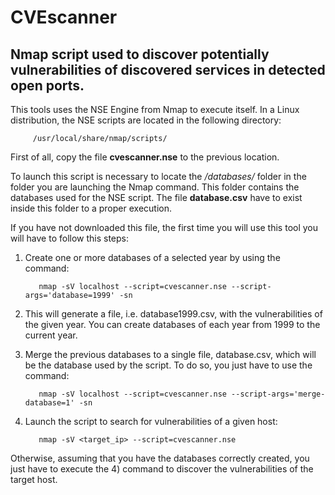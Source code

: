 # CVEscanner

## Nmap script used to discover potentially vulnerabilities of discovered services in detected open ports.

This tools uses the NSE Engine from Nmap to execute itself. In a Linux distribution, the NSE scripts are located in the following directory:

         /usr/local/share/nmap/scripts/
         
 First of all, copy the file **cvescanner.nse** to the previous location.

To launch this script is necessary to locate the */databases/* folder in the folder you are launching the Nmap command. This folder contains the databases used for the NSE script. The file **database.csv** have to exist inside this folder to a proper execution.

If you have not downloaded this file, the first time you will use this tool you will have to follow this steps:

1) Create one or more databases of a selected year by using the command: 
 
          nmap -sV localhost --script=cvescanner.nse --script-args='database=1999' -sn

2) This will generate a file, i.e. database1999.csv, with the vulnerabilities of the given year. You can create databases of each year from 1999 to the current year.

3) Merge the previous databases to a single file, database.csv, which will be the database used by the script. To do so, you just have to use the command: 
 
          nmap -sV localhost --script=cvescanner.nse --script-args='merge-database=1' -sn

4) Launch the script to search for vulnerabilities of a given host: 
 
          nmap -sV <target_ip> --script=cvescanner.nse

Otherwise, assuming that you have the databases correctly created, you just have to execute the 4) command to discover the vulnerabilities of the target host.
